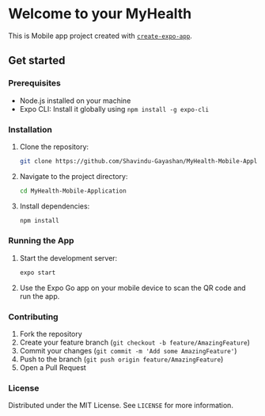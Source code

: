 # Welcome to your MyHealth

This is Mobile app project created with [`create-expo-app`](https://www.npmjs.com/package/create-expo-app).

## Get started

### Prerequisites

- Node.js installed on your machine
- Expo CLI: Install it globally using `npm install -g expo-cli`

### Installation

1. Clone the repository:
   ```sh
   git clone https://github.com/Shavindu-Gayashan/MyHealth-Mobile-Application
   ```
2. Navigate to the project directory:
   ```sh
   cd MyHealth-Mobile-Application
   ```
3. Install dependencies:
   ```sh
   npm install
   ```

### Running the App

1. Start the development server:
   ```sh
   expo start
   ```
2. Use the Expo Go app on your mobile device to scan the QR code and run the app.



### Contributing

1. Fork the repository
2. Create your feature branch (`git checkout -b feature/AmazingFeature`)
3. Commit your changes (`git commit -m 'Add some AmazingFeature'`)
4. Push to the branch (`git push origin feature/AmazingFeature`)
5. Open a Pull Request

### License

Distributed under the MIT License. See `LICENSE` for more information.
